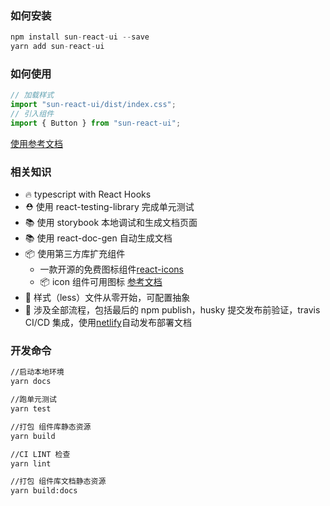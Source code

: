 ### 如何安装

```javascript
npm install sun-react-ui --save
yarn add sun-react-ui
```

### 如何使用

```javascript
// 加载样式
import "sun-react-ui/dist/index.css";
// 引入组件
import { Button } from "sun-react-ui";
```

[使用参考文档](https://sun.jgchen.xin)

### 相关知识

- 🔥 typescript with React Hooks
- ⛑️ 使用 react-testing-library 完成单元测试
- 📚 使用 storybook 本地调试和生成文档页面
- 📚 使用 react-doc-gen 自动生成文档
- 📦 使用第三方库扩充组件
  - 一款开源的免费图标组件[react-icons](https://github.com/react-icons/react-icons)
  - 📦 icon 组件可用图标 [参考文档](https://react-icons.netlify.com/#/)
- 🌹 样式（less）文件从零开始，可配置抽象
- 🎉 涉及全部流程，包括最后的 npm publish，husky 提交发布前验证，travis CI/CD 集成，使用[netlify](https://app.netlify.com/)自动发布部署文档


### 开发命令

```bash
//启动本地环境
yarn docs

//跑单元测试
yarn test

//打包 组件库静态资源
yarn build

//CI LINT 检查 
yarn lint

//打包 组件库文档静态资源
yarn build:docs
```
